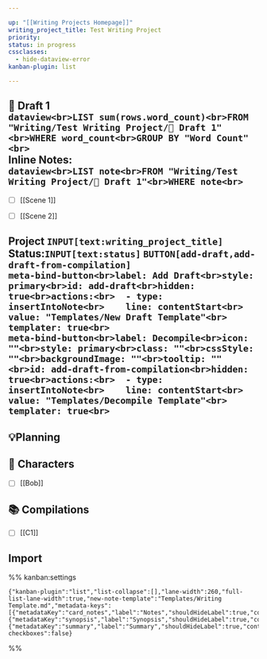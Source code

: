 ```yaml
---

up: "[[Writing Projects Homepage]]"
writing_project_title: Test Writing Project
priority:
status: in progress
cssclasses:
  - hide-dataview-error
kanban-plugin: list

---
```


## 📝 Draft 1<br>```dataview<br>LIST sum(rows.word_count)<br>FROM "Writing/Test Writing Project/📝 Draft 1"<br>WHERE word_count<br>GROUP BY "Word Count"<br>```<br>Inline Notes:<br>```dataview<br>LIST note<br>FROM "Writing/Test Writing Project/📝 Draft 1"<br>WHERE note<br>```

- [ ] [[Scene 1]]
- [ ] [[Scene 2]]


## Project `INPUT[text:writing_project_title]` Status:`INPUT[text:status]` `BUTTON[add-draft,add-draft-from-compilation]`<br>```meta-bind-button<br>label: Add Draft<br>style: primary<br>id: add-draft<br>hidden: true<br>actions:<br>  - type: insertIntoNote<br>    line: contentStart<br>    value: "Templates/New Draft Template"<br>    templater: true<br>```<br>```meta-bind-button<br>label: Decompile<br>icon: ""<br>style: primary<br>class: ""<br>cssStyle: ""<br>backgroundImage: ""<br>tooltip: ""<br>id: add-draft-from-compilation<br>hidden: true<br>actions:<br>  - type: insertIntoNote<br>    line: contentStart<br>    value: "Templates/Decompile Template"<br>    templater: true<br>```



## 💡Planning



## 👫 Characters

- [ ] [[Bob]]


## 📚 Compilations

- [ ] [[C1]]


## Import





%% kanban:settings
```
{"kanban-plugin":"list","list-collapse":[],"lane-width":260,"full-list-lane-width":true,"new-note-template":"Templates/Writing Template.md","metadata-keys":[{"metadataKey":"card_notes","label":"Notes","shouldHideLabel":true,"containsMarkdown":false},{"metadataKey":"synopsis","label":"Synopsis","shouldHideLabel":true,"containsMarkdown":false},{"metadataKey":"summary","label":"Summary","shouldHideLabel":true,"containsMarkdown":false}],"show-checkboxes":false}
```
%%
